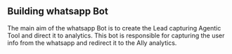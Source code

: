 ## Building whatsapp Bot

The main aim of the whatsapp Bot is to create the Lead capturing Agentic Tool and direct it to analytics.
This bot is responsible for capturing the user info from the whatsapp and redirect it to the Ally analytics.

